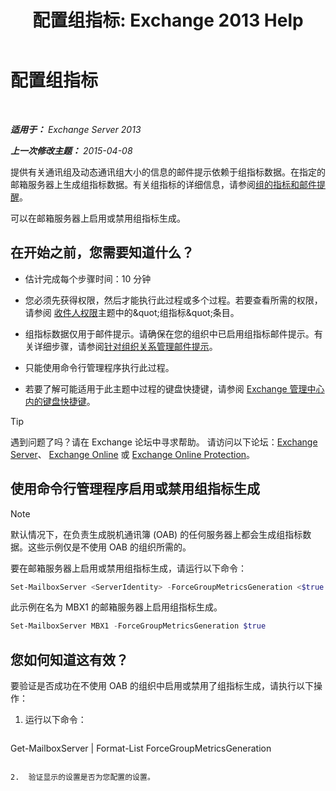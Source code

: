 ﻿---
title: '配置组指标: Exchange 2013 Help'
TOCTitle: 配置组指标
ms:assetid: 76ccd6a7-e2ec-42f4-9ab3-e8cc257ac896
ms:mtpsurl: https://technet.microsoft.com/zh-cn/library/JJ649327(v=EXCHG.150)
ms:contentKeyID: 50490859
ms.date: 05/21/2018
mtps_version: v=EXCHG.150
ms.translationtype: MT
---

# 配置组指标

 

_**适用于：** Exchange Server 2013_

_**上一次修改主题：** 2015-04-08_

提供有关通讯组及动态通讯组大小的信息的邮件提示依赖于组指标数据。在指定的邮箱服务器上生成组指标数据。有关组指标的详细信息，请参阅[组的指标和邮件提醒](group-metrics-and-mailtips-exchange-2013-help.md)。

可以在邮箱服务器上启用或禁用组指标生成。

## 在开始之前，您需要知道什么？

  - 估计完成每个步骤时间：10 分钟

  - 您必须先获得权限，然后才能执行此过程或多个过程。若要查看所需的权限，请参阅 [收件人权限](recipients-permissions-exchange-2013-help.md)主题中的\&quot;组指标\&quot;条目。

  - 组指标数据仅用于邮件提示。请确保在您的组织中已启用组指标邮件提示。有关详细步骤，请参阅[针对组织关系管理邮件提示](manage-mailtips-for-organization-relationships-exchange-2013-help.md)。

  - 只能使用命令行管理程序执行此过程。

  - 若要了解可能适用于此主题中过程的键盘快捷键，请参阅 [Exchange 管理中心内的键盘快捷键](keyboard-shortcuts-in-the-exchange-admin-center-exchange-online-protection-help.md)。

> [!TIP]  
> 遇到问题了吗？请在 Exchange 论坛中寻求帮助。 请访问以下论坛：<a href="https://go.microsoft.com/fwlink/p/?linkid=60612">Exchange Server</a>、 <a href="https://go.microsoft.com/fwlink/p/?linkid=267542">Exchange Online</a> 或 <a href="https://go.microsoft.com/fwlink/p/?linkid=285351">Exchange Online Protection</a>。


## 使用命令行管理程序启用或禁用组指标生成

> [!NOTE]  
> 默认情况下，在负责生成脱机通讯簿 (OAB) 的任何服务器上都会生成组指标数据。这些示例仅是不使用 OAB 的组织所需的。


要在邮箱服务器上启用或禁用组指标生成，请运行以下命令：

```powershell
Set-MailboxServer <ServerIdentity> -ForceGroupMetricsGeneration <$true | $false>
```

此示例在名为 MBX1 的邮箱服务器上启用组指标生成。

```powershell
Set-MailboxServer MBX1 -ForceGroupMetricsGeneration $true
```

## 您如何知道这有效？

要验证是否成功在不使用 OAB 的组织中启用或禁用了组指标生成，请执行以下操作：

1.  运行以下命令：
    
    ```powershell
Get-MailboxServer <ServerIdentity> | Format-List ForceGroupMetricsGeneration
```

2.  验证显示的设置是否为您配置的设置。

